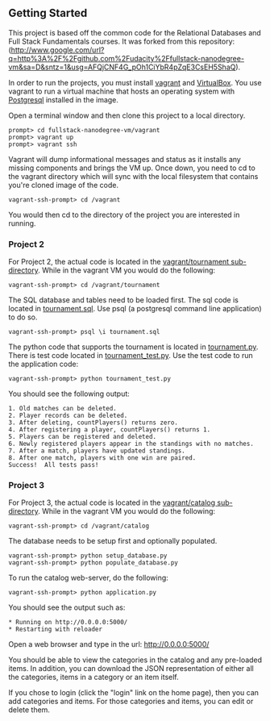 ## Getting Started

This project is based off the common code for the Relational Databases and Full Stack Fundamentals courses. It was forked from this repository: (http://www.google.com/url?q=http%3A%2F%2Fgithub.com%2Fudacity%2Ffullstack-nanodegree-vm&sa=D&sntz=1&usg=AFQjCNF4G_pOh1CiYbR4pZqE3CsEH5ShaQ).

In order to run the projects, you must install [vagrant](http://vagrantup.com/) and [VirtualBox](https://www.virtualbox.org/). You use vagrant to run a virtual machine that hosts an operating system with [Postgresql](http://www.postgresql.org/) installed in the image.

Open a terminal window and then clone this project to a local directory.
```
prompt> cd fullstack-nanodegree-vm/vagrant
prompt> vagrant up
prompt> vagrant ssh
```
Vagrant will dump informational messages and status as it installs any missing components and brings the VM up. Once down, you need to cd to the vagrant directory which will sync with the local filesystem that contains you're cloned image of the code.

```
vagrant-ssh-prompt> cd /vagrant
```

You would then cd to the directory of the project you are interested in running.

### Project 2

For Project 2, the actual code is located in the [vagrant/tournament sub-directory](vagrant/tournament). While in the vagrant VM you would do the following:

```
vagrant-ssh-prompt> cd /vagrant/tournament
```

The SQL database and tables need to be loaded first. The sql code is located in [tournament.sql](vagrant/tournament/tournament.sql). Use psql (a postgresql command line application) to do so.

```
vagrant-ssh-prompt> psql \i tournament.sql
```

The python code that supports the tournament is located in [tournament.py](vagrant/tournament/tournament.py). There is test code located in [tournament_test.py](vagrant/tournament/tournament_test.py). Use the test code to run the application code:

```
vagrant-ssh-prompt> python tournament_test.py
```

You should see the following output:
```
1. Old matches can be deleted.
2. Player records can be deleted.
3. After deleting, countPlayers() returns zero.
4. After registering a player, countPlayers() returns 1.
5. Players can be registered and deleted.
6. Newly registered players appear in the standings with no matches.
7. After a match, players have updated standings.
8. After one match, players with one win are paired.
Success!  All tests pass!
```
### Project 3

For Project 3, the actual code is located in the [vagrant/catalog sub-directory](vagrant/catalog). While in the vagrant VM you would do the following:

```
vagrant-ssh-prompt> cd /vagrant/catalog
```

The database needs to be setup first and optionally populated.

```
vagrant-ssh-prompt> python setup_database.py
vagrant-ssh-prompt> python populate_database.py
```

To run the catalog web-server, do the following:

```
vagrant-ssh-prompt> python application.py
```
You should see the output such as:

```
* Running on http://0.0.0.0:5000/
* Restarting with reloader
```

Open a web browser and type in the url: http://0.0.0.0:5000/

You should be able to view the categories in the catalog and any pre-loaded items. In addition, you can download the JSON representation of either all the categories, items in a category or an item itself.

If you chose to login (click the "login" link on the home page), then you can add categories and items. For those categories and items, you can edit or delete them.
